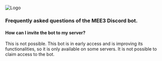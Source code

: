 ![Logo](https://i.imgur.com/kWXfRHl.png)
### Frequently asked questions of the MEE3 Discord bot.
#### How can I invite the bot to my server?

This is not possible. This bot is in early access and is improving its functionalities, so it is only available on some servers. It is not possible to claim access to the bot.

